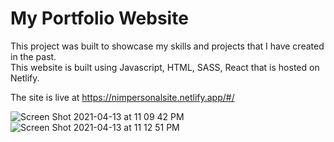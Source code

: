 # My Portfolio Website

This project was built to showcase my skills and projects that I have created in the past.<br>
This website is built using Javascript, HTML, SASS, React that is hosted on Netlify.  

The site is live at https://nimpersonalsite.netlify.app/#/

![Screen Shot 2021-04-13 at 11 09 42 PM](https://user-images.githubusercontent.com/59195400/114662344-630cf180-9cad-11eb-8e3c-be2379c74d81.png)
![Screen Shot 2021-04-13 at 11 12 51 PM](https://user-images.githubusercontent.com/59195400/114662784-268dc580-9cae-11eb-88c5-9c5db479b038.png)

